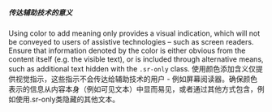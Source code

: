 ##### 传达辅助技术的意义

Using color to add meaning only provides a visual indication, which will not be conveyed to users of assistive technologies – such as screen readers. Ensure that information denoted by the color is either obvious from the content itself (e.g. the visible text), or is included through alternative means, such as additional text hidden with the `.sr-only` class.
使用颜色添加含义仅提供视觉指示，这些指示不会传达给辅助技术的用户 - 例如屏幕阅读器。确保颜色表示的信息从内容本身（例如可见文本）中显而易见，或者通过其他方式包含，例如使用.sr-only类隐藏的其他文本。